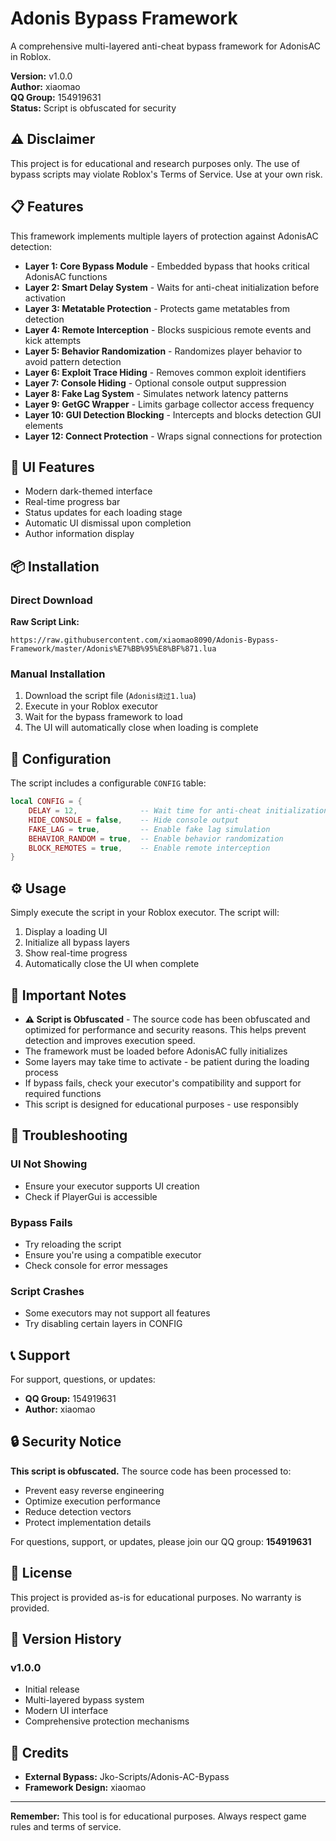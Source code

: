 # Adonis Bypass Framework

A comprehensive multi-layered anti-cheat bypass framework for AdonisAC in Roblox.

**Version:** v1.0.0  
**Author:** xiaomao  
**QQ Group:** 154919631  
**Status:** Script is obfuscated for security

## ⚠️ Disclaimer

This project is for educational and research purposes only. The use of bypass scripts may violate Roblox's Terms of Service. Use at your own risk.

## 📋 Features

This framework implements multiple layers of protection against AdonisAC detection:

- **Layer 1: Core Bypass Module** - Embedded bypass that hooks critical AdonisAC functions
- **Layer 2: Smart Delay System** - Waits for anti-cheat initialization before activation
- **Layer 3: Metatable Protection** - Protects game metatables from detection
- **Layer 4: Remote Interception** - Blocks suspicious remote events and kick attempts
- **Layer 5: Behavior Randomization** - Randomizes player behavior to avoid pattern detection
- **Layer 6: Exploit Trace Hiding** - Removes common exploit identifiers
- **Layer 7: Console Hiding** - Optional console output suppression
- **Layer 8: Fake Lag System** - Simulates network latency patterns
- **Layer 9: GetGC Wrapper** - Limits garbage collector access frequency
- **Layer 10: GUI Detection Blocking** - Intercepts and blocks detection GUI elements
- **Layer 12: Connect Protection** - Wraps signal connections for protection

## 🎨 UI Features

- Modern dark-themed interface
- Real-time progress bar
- Status updates for each loading stage
- Automatic UI dismissal upon completion
- Author information display

## 📦 Installation

### Direct Download

**Raw Script Link:**
```
https://raw.githubusercontent.com/xiaomao8090/Adonis-Bypass-Framework/master/Adonis%E7%BB%95%E8%BF%871.lua
```

### Manual Installation

1. Download the script file (`Adonis绕过1.lua`)
2. Execute in your Roblox executor
3. Wait for the bypass framework to load
4. The UI will automatically close when loading is complete

## 🔧 Configuration

The script includes a configurable `CONFIG` table:

```lua
local CONFIG = {
    DELAY = 12,              -- Wait time for anti-cheat initialization
    HIDE_CONSOLE = false,    -- Hide console output
    FAKE_LAG = true,         -- Enable fake lag simulation
    BEHAVIOR_RANDOM = true,  -- Enable behavior randomization
    BLOCK_REMOTES = true,    -- Enable remote interception
}
```

## ⚙️ Usage

Simply execute the script in your Roblox executor. The script will:

1. Display a loading UI
2. Initialize all bypass layers
3. Show real-time progress
4. Automatically close the UI when complete

## 📝 Important Notes

- **⚠️ Script is Obfuscated** - The source code has been obfuscated and optimized for performance and security reasons. This helps prevent detection and improves execution speed.
- The framework must be loaded before AdonisAC fully initializes
- Some layers may take time to activate - be patient during the loading process
- If bypass fails, check your executor's compatibility and support for required functions
- This script is designed for educational purposes - use responsibly

## 🐛 Troubleshooting

### UI Not Showing
- Ensure your executor supports UI creation
- Check if PlayerGui is accessible

### Bypass Fails
- Try reloading the script
- Ensure you're using a compatible executor
- Check console for error messages

### Script Crashes
- Some executors may not support all features
- Try disabling certain layers in CONFIG

## 📞 Support

For support, questions, or updates:

- **QQ Group:** 154919631
- **Author:** xiaomao

## 🔒 Security Notice

**This script is obfuscated.** The source code has been processed to:
- Prevent easy reverse engineering
- Optimize execution performance
- Reduce detection vectors
- Protect implementation details

For questions, support, or updates, please join our QQ group: **154919631**

## 📄 License

This project is provided as-is for educational purposes. No warranty is provided.

## 🔄 Version History

### v1.0.0
- Initial release
- Multi-layered bypass system
- Modern UI interface
- Comprehensive protection mechanisms

## 🙏 Credits

- **External Bypass:** Jko-Scripts/Adonis-AC-Bypass
- **Framework Design:** xiaomao

---

**Remember:** This tool is for educational purposes. Always respect game rules and terms of service.

